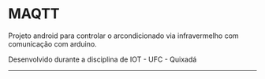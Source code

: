 # MAQTT

Projeto android para controlar o arcondicionado via infravermelho com comunicação com arduino.

Desenvolvido durante a disciplina de IOT - UFC - Quixadá

___
